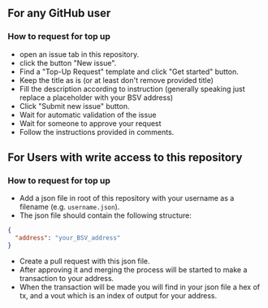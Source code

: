 ## For any GitHub user

### How to request for top up

- open an issue tab in this repository.
- click the button "New issue".
- Find a "Top-Up Request" template and click "Get started" button.
- Keep the title as is (or at least don't remove provided title)
- Fill the description according to instruction (generally speaking just replace a placeholder with your BSV address)
- Click "Submit new issue" button.
- Wait for automatic validation of the issue
- Wait for someone to approve your request
- Follow the instructions provided in comments.


## For Users with write access to this repository
### How to request for top up


- Add a json file in root of this repository with your username as a filename (e.g. `username.json`).
- The json file should contain the following structure:
```json
{
  "address": "your_BSV_address"
}
```
- Create a pull request with this json file.
- After approving it and merging the process will be started to make a transaction to your address.
- When the transaction will be made you will find in your json file a hex of tx, and a vout which is an index of output for your address.
